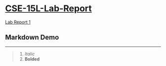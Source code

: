 # [CSE-15L-Lab-Report](https://github.com/Awakenight/cse15l-lab-reports)
[Lab Report 1](lab-report-1-week-0.html)
## Markdown Demo
---
> 1. *Italic*
> 2. **Bolded**
